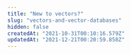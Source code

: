 ```yaml
---
title: "New to vectors?"
slug: "vectors-and-vector-databases"
hidden: false
createdAt: "2021-10-31T00:10:16.579Z"
updatedAt: "2021-12-21T00:20:59.858Z"
---
```

